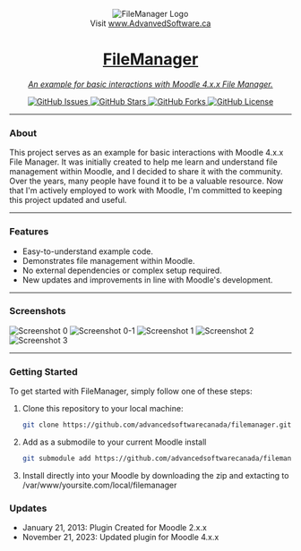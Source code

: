 <p align="center">
  <img src="https://advancedsoftware.ca/assets/img/asecc-text-only.png" alt="FileManager Logo">
  <br />Visit <a href="https://www.AdvanvedSoftware.ca">www.AdvanvedSoftware.ca
</p>

<h1 align="center">FileManager</h1>

<p align="center">
  <em>An example for basic interactions with Moodle 4.x.x File Manager.</em>
</p>

<p align="center">
  <a href="https://github.com/advancedsoftwarecanada/filemanager/issues">
    <img src="https://img.shields.io/github/issues/advancedsoftwarecanada/filemanager" alt="GitHub Issues">
  </a>
  <a href="https://github.com/advancedsoftwarecanada/filemanager/stargazers">
    <img src="https://img.shields.io/github/stars/advancedsoftwarecanada/filemanager" alt="GitHub Stars">
  </a>
  <a href="https://github.com/advancedsoftwarecanada/filemanager/network/members">
    <img src="https://img.shields.io/github/forks/advancedsoftwarecanada/filemanager" alt="GitHub Forks">
  </a>
  <a href="https://github.com/advancedsoftwarecanada/filemanager/blob/main/LICENSE">
    <img src="https://img.shields.io/github/license/advancedsoftwarecanada/filemanager" alt="GitHub License">
  </a>
</p>

---

### About

This project serves as an example for basic interactions with Moodle 4.x.x File Manager. It was initially created to help me learn and understand file management within Moodle, and I decided to share it with the community. Over the years, many people have found it to be a valuable resource. Now that I'm actively employed to work with Moodle, I'm committed to keeping this project updated and useful.

---

### Features

- Easy-to-understand example code.
- Demonstrates file management within Moodle.
- No external dependencies or complex setup required.
- New updates and improvements in line with Moodle's development.

---

### Screenshots

<img src="https://advancedsoftware.ca/assets/img/asecc_filemanager_0.png" alt="Screenshot 0">
<img src="https://advancedsoftware.ca/assets/img/asecc_filemanager_0-1.png" alt="Screenshot 0-1">
<img src="https://advancedsoftware.ca/assets/img/asecc_filemanager_1.png" alt="Screenshot 1">
<img src="https://advancedsoftware.ca/assets/img/asecc_filemanager_2.png" alt="Screenshot 2">
<img src="https://advancedsoftware.ca/assets/img/asecc_filemanager_3.png" alt="Screenshot 3">

---

### Getting Started

To get started with FileManager, simply follow one of these steps:

1. Clone this repository to your local machine:

   ```bash
   git clone https://github.com/advancedsoftwarecanada/filemanager.git

2. Add as a submodile to your current Moodle install

   ```bash
   git submodule add https://github.com/advancedsoftwarecanada/filemanager local/filemanager

3. Install directly into your Moodle by downloading the zip and extacting to /var/www/yoursite.com/local/filemanager

### Updates

- January 21, 2013: Plugin Created for Moodle 2.x.x
- November 21, 2023: Updated plugin for Moodle 4.x.x